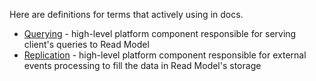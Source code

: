 Here are definitions for terms that actively using in docs.

* [Querying](desing-overview/querying-design.md) - high-level platform component responsible for serving client's queries to Read Model
* [Replication](desing-overview/replication-design.md) - high-level platform component responsible for external events processing to fill the data in Read Model's storage